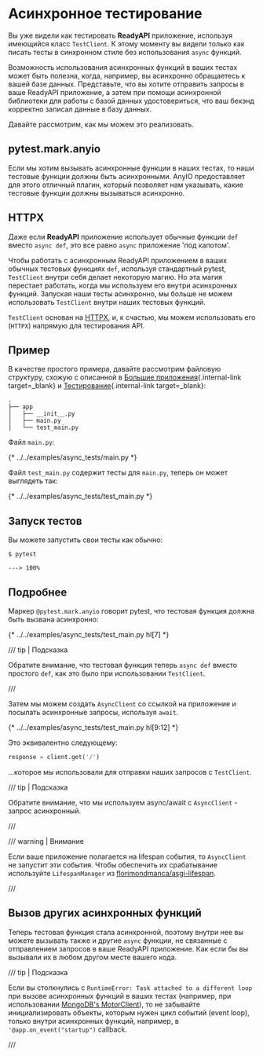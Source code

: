 # Асинхронное тестирование

Вы уже видели как тестировать **ReadyAPI** приложение, используя имеющийся класс `TestClient`. К этому моменту вы видели только как писать тесты в синхронном стиле без использования `async` функций.

Возможность использования асинхронных функций в ваших тестах может быть полезнa, когда, например, вы асинхронно обращаетесь к вашей базе данных. Представьте, что вы хотите отправить запросы в ваше ReadyAPI приложение, а затем при помощи асинхронной библиотеки для работы с базой данных удостовериться, что ваш бекэнд корректно записал данные в базу данных.

Давайте рассмотрим, как мы можем это реализовать.

## pytest.mark.anyio

Если мы хотим вызывать асинхронные функции в наших тестах, то наши тестовые функции должны быть асинхронными. AnyIO предоставляет для этого отличный плагин, который позволяет нам указывать, какие тестовые функции должны вызываться асинхронно.

## HTTPX

Даже если **ReadyAPI** приложение использует обычные функции `def` вместо `async def`, это все равно `async` приложение 'под капотом'.

Чтобы работать с асинхронным ReadyAPI приложением в ваших обычных тестовых функциях `def`, используя стандартный pytest, `TestClient` внутри себя делает некоторую магию. Но эта магия перестает работать, когда мы используем его внутри асинхронных функций. Запуская наши тесты асинхронно, мы больше не можем использовать `TestClient` внутри наших тестовых функций.

`TestClient` основан на <a href="https://www.python-httpx.org" class="external-link" target="_blank">HTTPX</a>, и, к счастью, мы можем использовать его (`HTTPX`) напрямую для тестирования API.

## Пример

В качестве простого примера, давайте рассмотрим файловую структуру, схожую с описанной в [Большие приложения](../tutorial/bigger-applications.md){.internal-link target=_blank} и [Тестирование](../tutorial/testing.md){.internal-link target=_blank}:

```
.
├── app
│   ├── __init__.py
│   ├── main.py
│   └── test_main.py
```

Файл `main.py`:

{* ../../examples/async_tests/main.py *}

Файл `test_main.py` содержит тесты для `main.py`, теперь он может выглядеть так:

{* ../../examples/async_tests/test_main.py *}

## Запуск тестов

Вы можете запустить свои тесты как обычно:

<div class="termy">

```console
$ pytest

---> 100%
```

</div>

## Подробнее

Маркер `@pytest.mark.anyio` говорит pytest, что тестовая функция должна быть вызвана асинхронно:

{* ../../examples/async_tests/test_main.py hl[7] *}

/// tip | Подсказка

Обратите внимание, что тестовая функция теперь `async def` вместо простого `def`, как это было при использовании `TestClient`.

///

Затем мы можем создать `AsyncClient` со ссылкой на приложение и посылать асинхронные запросы, используя `await`.

{* ../../examples/async_tests/test_main.py hl[9:12] *}

Это эквивалентно следующему:

```Python
response = client.get('/')
```

...которое мы использовали для отправки наших запросов с `TestClient`.

/// tip | Подсказка

Обратите внимание, что мы используем async/await с `AsyncClient` - запрос асинхронный.

///

/// warning | Внимание

Если ваше приложение полагается на lifespan события, то `AsyncClient` не запустит эти события. Чтобы обеспечить их срабатывание используйте `LifespanManager` из <a href="https://github.com/florimondmanca/asgi-lifespan#usage" class="external-link" target="_blank">florimondmanca/asgi-lifespan</a>.

///

## Вызов других асинхронных функций

Теперь тестовая функция стала асинхронной, поэтому внутри нее вы можете вызывать также и другие `async` функции, не связанные с отправлением запросов в ваше ReadyAPI приложение. Как если бы вы вызывали их в любом другом месте вашего кода.

/// tip | Подсказка

Если вы столкнулись с `RuntimeError: Task attached to a different loop` при вызове асинхронных функций в ваших тестах (например, при использовании <a href="https://stackoverflow.com/questions/41584243/runtimeerror-task-attached-to-a-different-loop" class="external-link" target="_blank">MongoDB's MotorClient</a>), то не забывайте инициализировать объекты, которым нужен цикл событий (event loop), только внутри асинхронных функций, например, в `'@app.on_event("startup")` callback.

///
